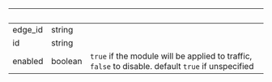 <!-- Code generated for API Clients. DO NOT EDIT. -->

| &nbsp;  | &nbsp;  | &nbsp;                                                                                             |
| ------- | ------- | -------------------------------------------------------------------------------------------------- |
| edge_id | string  |                                                                                                    |
| id      | string  |                                                                                                    |
| enabled | boolean | `true` if the module will be applied to traffic, `false` to disable. default `true` if unspecified |

